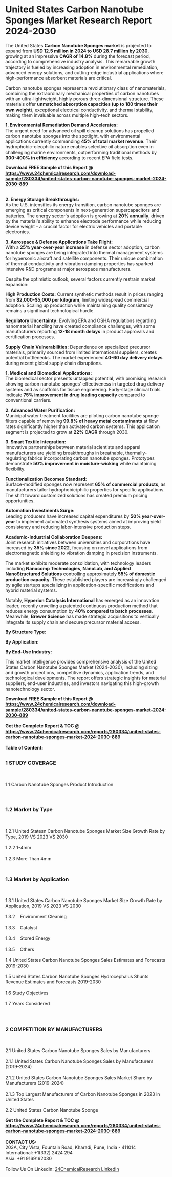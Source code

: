 <h1>United States Carbon Nanotube Sponges  Market Research Report 2024-2030</h1><p>The United States <strong>Carbon Nanotube Sponges market</strong> is projected to expand from <strong>USD 12.5 million in 2024 to USD 28.7 million by 2030</strong>, growing at an impressive <strong>CAGR of 14.8%</strong> during the forecast period, according to comprehensive industry analysis. This remarkable growth trajectory is fueled by increasing adoption in environmental remediation, advanced energy solutions, and cutting-edge industrial applications where high-performance absorbent materials are critical.</p><p>Carbon nanotube sponges represent a revolutionary class of nanomaterials, combining the extraordinary mechanical properties of carbon nanotubes with an ultra-lightweight, highly porous three-dimensional structure. These materials offer <strong>unmatched absorption capacities (up to 180 times their own weight</strong>), exceptional electrical conductivity, and thermal stability, making them invaluable across multiple high-tech sectors.</p><p><strong>1. Environmental Remediation Demand Accelerates:</strong><br>
The urgent need for advanced oil spill cleanup solutions has propelled carbon nanotube sponges into the spotlight, with environmental applications currently commanding <strong>45% of total market revenue</strong>. Their hydrophobic-oleophilic nature enables selective oil absorption even in challenging marine environments, outperforming traditional methods by <strong>300-400% in efficiency</strong> according to recent EPA field tests.</p><div><b>Download FREE Sample of this Report @ 
            <a href="https://www.24chemicalresearch.com/download-sample/280334/united-states-carbon-nanotube-sponges-market-2024-2030-889">
            https://www.24chemicalresearch.com/download-sample/280334/united-states-carbon-nanotube-sponges-market-2024-2030-889</a></b></div><br><p><strong>2. Energy Storage Breakthroughs:</strong><br>
As the U.S. intensifies its energy transition, carbon nanotube sponges are emerging as critical components in next-generation supercapacitors and batteries. The energy sector's adoption is growing at <strong>20% annually</strong>, driven by the material's ability to enhance electrode performance while reducing device weight - a crucial factor for electric vehicles and portable electronics.</p><p><strong>3. Aerospace &amp; Defense Applications Take Flight:</strong><br>
With a <strong>25% year-over-year increase</strong> in defense sector adoption, carbon nanotube sponges are being integrated into thermal management systems for hypersonic aircraft and satellite components. Their unique combination of thermal conductivity and vibration damping properties has sparked intensive R&amp;D programs at major aerospace manufacturers.</p><p>Despite the optimistic outlook, several factors currently restrain market expansion:</p><p><strong>High Production Costs:</strong> Current synthetic methods result in prices ranging from <strong>$2,000-$5,000 per kilogram</strong>, limiting widespread commercial adoption. Scaling up production while maintaining quality consistency remains a significant technological hurdle.</p><p><strong>Regulatory Uncertainty:</strong> Evolving EPA and OSHA regulations regarding nanomaterial handling have created compliance challenges, with some manufacturers reporting <strong>12-18 month delays</strong> in product approvals and certification processes.</p><p><strong>Supply Chain Vulnerabilities:</strong> Dependence on specialized precursor materials, primarily sourced from limited international suppliers, creates potential bottlenecks. The market experienced <strong>40-60 day delivery delays</strong> during recent global supply chain disruptions.</p><p><strong>1. Medical and Biomedical Applications:</strong><br>
The biomedical sector presents untapped potential, with promising research showing carbon nanotube sponges' effectiveness in targeted drug delivery systems and as scaffolds for tissue engineering. Early-stage clinical trials indicate <strong>75% improvement in drug loading capacity</strong> compared to conventional carriers.</p><p><strong>2. Advanced Water Purification:</strong><br>
Municipal water treatment facilities are piloting carbon nanotube sponge filters capable of removing <strong>99.8% of heavy metal contaminants</strong> at flow rates significantly higher than activated carbon systems. This application segment is projected to grow at <strong>22% CAGR</strong> through 2030.</p><p><strong>3. Smart Textile Integration:</strong><br>
Innovative partnerships between material scientists and apparel manufacturers are yielding breakthroughs in breathable, thermally-regulating fabrics incorporating carbon nanotube sponges. Prototypes demonstrate <strong>50% improvement in moisture-wicking</strong> while maintaining flexibility.</p><p><strong>Functionalization Becomes Standard:</strong><br>
	Surface-modified sponges now represent <strong>65% of commercial products</strong>, as manufacturers tailor hydrophobic/philic properties for specific applications. The shift toward customized solutions has created premium pricing opportunities.</p><p><strong>Automation Investments Surge:</strong><br>
	Leading producers have increased capital expenditures by <strong>50% year-over-year</strong> to implement automated synthesis systems aimed at improving yield consistency and reducing labor-intensive production steps.</p><p><strong>Academic-Industrial Collaboration Deepens:</strong><br>
	Joint research initiatives between universities and corporations have increased by <strong>35% since 2022</strong>, focusing on novel applications from electromagnetic shielding to vibration damping in precision instruments.</p><p>The market exhibits moderate consolidation, with technology leaders including <strong>Nanocomp Technologies, NanoLab, and Applied NanoStructured Solutions</strong> controlling approximately <strong>55% of domestic production capacity</strong>. These established players are increasingly challenged by agile startups specializing in application-specific modifications and hybrid material systems.</p><p>Notably, <strong>Hyperion Catalysis International</strong> has emerged as an innovation leader, recently unveiling a patented continuous production method that reduces energy consumption by <strong>40% compared to batch processes</strong>. Meanwhile, <strong>Brewer Science</strong> has made strategic acquisitions to vertically integrate its supply chain and secure precursor material access.</p><p><strong>By Structure Type:</strong></p><p><strong>By Application:</strong></p><p><strong>By End-Use Industry:</strong></p><p>This market intelligence provides comprehensive analysis of the United States Carbon Nanotube Sponges Market (2024-2030), including sizing and growth projections, competitive dynamics, application trends, and technological developments. The report offers strategic insights for material suppliers, end-user industries, and investors navigating this high-growth nanotechnology sector.</p><div><b>Download FREE Sample of this Report @ 
            <a href="https://www.24chemicalresearch.com/download-sample/280334/united-states-carbon-nanotube-sponges-market-2024-2030-889">
            https://www.24chemicalresearch.com/download-sample/280334/united-states-carbon-nanotube-sponges-market-2024-2030-889</a></b></div><br><div><b>Get the Complete Report & TOC @ 
            <a href="https://www.24chemicalresearch.com/reports/280334/united-states-carbon-nanotube-sponges-market-2024-2030-889">
            https://www.24chemicalresearch.com/reports/280334/united-states-carbon-nanotube-sponges-market-2024-2030-889</a></b></div><br>
            <b>Table of Content:</b><p><h2><span style="font-size:16px"><strong>1 STUDY COVERAGE</strong></span></h2><br />
<p>1.1 Carbon Nanotube Sponges  Product Introduction</p><br />
<h2><span style="font-size:16px"><strong>1.2 Market by Type</strong></span></h2><br />
<p>1.2.1 United Statesn Carbon Nanotube Sponges  Market Size Growth Rate by Type, 2019 VS 2023 VS 2030<br /><br />
1.2.2 1-4mm&nbsp;&nbsp; &nbsp;<br /><br />
1.2.3 More Than 4mm<br /><br />
<h2><span style="font-size:16px"><strong>1.3 Market by Application</strong></span></h2><br />
<p>1.3.1 United States Carbon Nanotube Sponges  Market Size Growth Rate by Application, 2019 VS 2023 VS 2030<br /><br />
1.3.2&nbsp;&nbsp; &nbsp;Environment Cleaning<br /><br />
1.3.3&nbsp;&nbsp; &nbsp;Catalyst<br /><br />
1.3.4&nbsp;&nbsp; &nbsp;Stored Energy<br /><br />
1.3.5&nbsp;&nbsp; &nbsp;Others<br /><br />
1.4 United States Carbon Nanotube Sponges  Sales Estimates and Forecasts 2019-2030<br /><br />
1.5 United States Carbon Nanotube Sponges  Hydrocephalus Shunts Revenue Estimates and Forecasts 2019-2030<br /><br />
1.6 Study Objectives<br /><br />
1.7 Years Considered</p><br />
<h2><span style="font-size:16px"><strong>2 COMPETITION BY MANUFACTURERS</strong></span></h2><br />
<p>2.1 United States Carbon Nanotube Sponges  Sales by Manufacturers<br /><br />
2.1.1 United States Carbon Nanotube Sponges  Sales by Manufacturers (2019-2024)<br /><br />
2.1.2 United States Carbon Nanotube Sponges  Sales Market Share by Manufacturers (2019-2024)<br /><br />
2.1.3 Top Largest Manufacturers of Carbon Nanotube Sponges  in 2023 in United States<br /><br />
2.2 United States Carbon Nanotube Sponge</p><div><b>Get the Complete Report & TOC @ 
            <a href="https://www.24chemicalresearch.com/reports/280334/united-states-carbon-nanotube-sponges-market-2024-2030-889">
            https://www.24chemicalresearch.com/reports/280334/united-states-carbon-nanotube-sponges-market-2024-2030-889</a></b></div><br><b>CONTACT US:</b><br>
            203A, City Vista, Fountain Road, Kharadi, Pune, India - 411014<br>
            International: +1(332) 2424 294<br>
            Asia: +91 9169162030 <br><br>
            Follow Us On LinkedIn: <a href="https://www.linkedin.com/company/24chemicalresearch/">24ChemicalResearch LinkedIn</a>